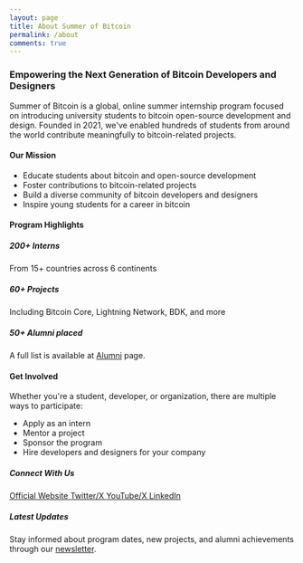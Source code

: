 ```yaml
---
layout: page
title: About Summer of Bitcoin
permalink: /about
comments: true
---
```


<div class="row justify-content-between">
<div class="col-md-8 pr-5">

<h3>Empowering the Next Generation of Bitcoin Developers and Designers</h3>

<p>Summer of Bitcoin is a global, online summer internship program focused on introducing university students to bitcoin open-source development and design. Founded in 2021, we've enabled hundreds of students from around the world contribute meaningfully to bitcoin-related projects.</p>

<h4>Our Mission</h4>
<ul>
<li>Educate students about bitcoin and open-source development</li>
<li>Foster contributions to bitcoin-related projects</li>
<li>Build a diverse community of bitcoin developers and designers</li>
<li>Inspire young students for a career in bitcoin</li>
</ul>

<h4>Program Highlights</h4>
<div class="row">
    <div class="col-md-6">
        <div class="card mb-3">
            <div class="card-body">
                <h5 class="card-title">200+ Interns</h5>
                <p class="card-text">From 15+ countries across 6 continents</p>
            </div>
        </div>
    </div>
    <div class="col-md-6">
        <div class="card mb-3">
            <div class="card-body">
                <h5 class="card-title">60+ Projects</h5>
                <p class="card-text">Including Bitcoin Core, Lightning Network, BDK, and more</p>
            </div>
        </div>
    </div>
    <div class="col-md-6">
        <div class="card mb-3">
            <div class="card-body">
                <h5 class="card-title">50+ Alumni placed</h5>
                <p class="card-text">A full list is available at <a href="https://www.summerofbitcoin.org/alumni">Alumni</a> page.</p>
            </div>
        </div>
    </div>
</div>

<h4>Get Involved</h4>
<p>Whether you're a student, developer, or organization, there are multiple ways to participate:</p>
<ul>
<li>Apply as an intern</li>
<li>Mentor a project</li>
<li>Sponsor the program</li>
<li>Hire developers and designers for your company</li>
</ul>
</div>

<div class="col-md-4">
<div class="sticky-top sticky-top-80">
<h5>Connect With Us</h5>
<div class="list-group">
    <a href="https://summerofbitcoin.org" class="list-group-item list-group-item-action">
        <i class="fas fa-globe mr-2"></i>Official Website
    </a>
    <a href="https://x.com/summerofbitcoin" class="list-group-item list-group-item-action">
        <i class="fab fa-twitter mr-2"></i>Twitter/X
    </a>
    <a href="https://www.youtube.com/channel/UCu8iAf7tWfJNy2dcY7KvRBg" class="list-group-item list-group-item-action">
        <i class="fab fa-youtube mr-2"></i>YouTube/X
    </a>
    <a href="https://www.linkedin.com/company/summer-of-bitcoin" class="list-group-item list-group-item-action">
        <i class="fab fa-linkedin mr-2"></i>LinkedIn
    </a>
</div>

<div class="mt-4">
<h5>Latest Updates</h5>
<p>Stay informed about program dates, new projects, and alumni achievements through our <a href="https://summerofbitcoin.substack.com/">newsletter</a>.</p>
</div>

</div>
</div>
</div>
